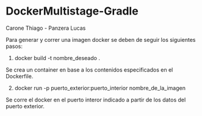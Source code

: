 # DockerMultistage-Gradle
Carone Thiago - Panzera Lucas

Para generar y correr una imagen docker se deben de seguir los siguientes pasos:

1) docker build -t nombre_deseado .
   
Se crea un container en base a los contenidos especificados en el Dockerfile.


2) docker run -p puerto_exterior:puerto_interior nombre_de_la_imagen
   
Se corre el docker en el puerto interor indicado a partir de los datos del puerto exterior.
